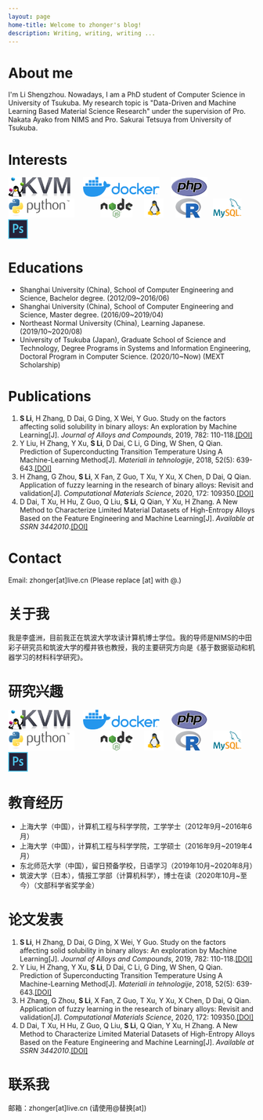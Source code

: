 ```yaml
---
layout: page
home-title: Welcome to zhonger's blog!
description: Writing, writing, writing ...
---
```


# About me

I'm Li Shengzhou. Nowadays, I am a PhD student of Computer Science in University of Tsukuba. My research topic is "Data-Driven and Machine Learning Based Material Science Research" under the supervision of Pro. Nakata Ayako from NIMS and Pro. Sakurai Tetsuya from University of Tsukuba.

# Interests

<img src="/assets/icons/kvm.png" alt="KVM" style="height:40px;display:inline-block;margin:-10px 20px 0 0;">
<img src="/assets/icons/docker.png" alt="Docker" style="height:40px;display:inline-block;margin:0 20px 0 0;">
<img src="/assets/icons/php.svg" alt="PHP" style="height:40px;display:inline-block;margin:0 20px 0 0;">
<img src="/assets/icons/python.svg" alt="Python" style="height:40px;display:inline-block;margin:0 20px 0 0;">
<img src="/assets/icons/nodejs.svg" alt="Nodejs" style="height:40px;display:inline-block;margin:0 20px 0 30px;">
<img src="/assets/icons/linux.svg" alt="Linux" style="height:40px;display:inline-block;margin:0 20px 0 0;">
<img src="/assets/icons/R.svg" alt="R" style="height:40px;display:inline-block;margin:0 20px 0 0;">
<img src="/assets/icons/mysql.png" alt="Mysql" style="height:40px;display:inline-block;margin:0 20px 0 0;">
<img src="/assets/icons/photoshop.svg" alt="Photoshop" style="height:40px;display:inline-block;margin:0 20px 0 0;">

# Educations

- Shanghai University (China), School of Computer Engineering and Science, Bachelor degree. (2012/09~2016/06)
- Shanghai University (China), School of Computer Engineering and Science, Master degree. (2016/09~2019/04)
- Northeast Normal University (China), Learning Japanese. (2019/10~2020/08)
- University of Tsukuba (Japan), Graduate School of Science and Technology, Degree Programs in Systems and Information Engineering, Doctoral Program in Computer Science. (2020/10~Now) (MEXT Scholarship)

# Publications

1. **S Li**, H Zhang, D Dai, G Ding, X Wei, Y Guo. Study on the factors affecting solid solubility in binary alloys: An exploration by Machine Learning[J]. *Journal of Alloys and Compounds*, 2019, 782: 110-118.[[DOI]](https://doi.org/10.1016/j.jallcom.2018.12.136) 
2. Y Liu, H Zhang, Y Xu, **S Li**, D Dai, C Li, G Ding, W Shen, Q Qian. Prediction of Superconducting Transition Temperature Using A Machine-Learning Method[J]. *Materiali in tehnologije*, 2018, 52(5): 639-643.[[DOI]](https://doi.org/10.17222/mit.2018.043) 
3. H Zhang, G Zhou, **S Li**, X Fan, Z Guo, T Xu, Y Xu, X Chen, D Dai, Q Qian. Application of fuzzy learning in the research of binary alloys: Revisit and validation[J]. *Computational Materials Science*, 2020, 172: 109350.[[DOI]](https://doi.org/10.1016/j.commatsci.2019.109350) 
4. D Dai, T Xu, H Hu, Z Guo, Q Liu, **S Li**, Q Qian, Y Xu, H Zhang. A New Method to Characterize Limited Material Datasets of High-Entropy Alloys Based on the Feature Engineering and Machine Learning[J]. *Available at SSRN 3442010*.[[DOI]](https://dx.doi.org/10.2139/ssrn.3442010) 

# Contact

Email: zhonger[at]live.cn (Please replace [at] with @.)


# 关于我

我是李盛洲，目前我正在筑波大学攻读计算机博士学位。我的导师是NIMS的中田彩子研究员和筑波大学的樱井铁也教授，我的主要研究方向是《基于数据驱动和机器学习的材料科学研究》。

# 研究兴趣

<img src="/assets/icons/kvm.png" alt="KVM" style="height:40px;display:inline-block;margin:-10px 20px 0 0;">
<img src="/assets/icons/docker.png" alt="Docker" style="height:40px;display:inline-block;margin:0 20px 0 0;">
<img src="/assets/icons/php.svg" alt="PHP" style="height:40px;display:inline-block;margin:0 20px 0 0;">
<img src="/assets/icons/python.svg" alt="Python" style="height:40px;display:inline-block;margin:0 20px 0 0;">
<img src="/assets/icons/nodejs.svg" alt="Nodejs" style="height:40px;display:inline-block;margin:0 20px 0 30px;">
<img src="/assets/icons/linux.svg" alt="Linux" style="height:40px;display:inline-block;margin:0 20px 0 0;">
<img src="/assets/icons/R.svg" alt="R" style="height:40px;display:inline-block;margin:0 20px 0 0;">
<img src="/assets/icons/mysql.png" alt="Mysql" style="height:40px;display:inline-block;margin:0 20px 0 0;">
<img src="/assets/icons/photoshop.svg" alt="Photoshop" style="height:40px;display:inline-block;margin:0 20px 0 0;">

# 教育经历

- 上海大学（中国），计算机工程与科学学院，工学学士（2012年9月~2016年6月）
- 上海大学（中国），计算机工程与科学学院，工学硕士（2016年9月~2019年4月）
- 东北师范大学（中国），留日预备学校，日语学习（2019年10月~2020年8月）
- 筑波大学（日本），情报工学部（计算机科学），博士在读（2020年10月~至今）（文部科学省奖学金）

# 论文发表

1. **S Li**, H Zhang, D Dai, G Ding, X Wei, Y Guo. Study on the factors affecting solid solubility in binary alloys: An exploration by Machine Learning[J]. *Journal of Alloys and Compounds*, 2019, 782: 110-118.[[DOI]](https://doi.org/10.1016/j.jallcom.2018.12.136) 
2. Y Liu, H Zhang, Y Xu, **S Li**, D Dai, C Li, G Ding, W Shen, Q Qian. Prediction of Superconducting Transition Temperature Using A Machine-Learning Method[J]. *Materiali in tehnologije*, 2018, 52(5): 639-643.[[DOI]](https://doi.org/10.17222/mit.2018.043) 
3. H Zhang, G Zhou, **S Li**, X Fan, Z Guo, T Xu, Y Xu, X Chen, D Dai, Q Qian. Application of fuzzy learning in the research of binary alloys: Revisit and validation[J]. *Computational Materials Science*, 2020, 172: 109350.[[DOI]](https://doi.org/10.1016/j.commatsci.2019.109350) 
4. D Dai, T Xu, H Hu, Z Guo, Q Liu, **S Li**, Q Qian, Y Xu, H Zhang. A New Method to Characterize Limited Material Datasets of High-Entropy Alloys Based on the Feature Engineering and Machine Learning[J]. *Available at SSRN 3442010*.[[DOI]](https://dx.doi.org/10.2139/ssrn.3442010)  

# 联系我

邮箱：zhonger[at]live.cn (请使用@替换[at])
